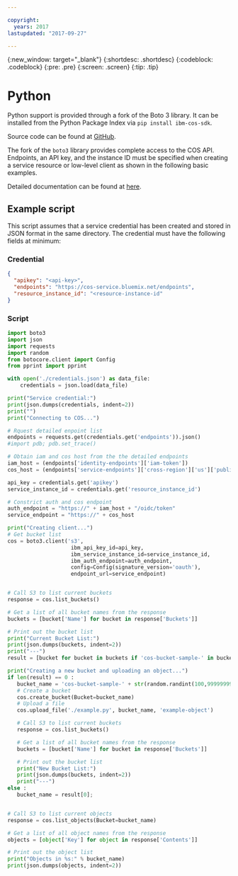 ```yaml
---

copyright:
  years: 2017
lastupdated: "2017-09-27"

---
```

{:new_window: target="_blank"}
{:shortdesc: .shortdesc}
{:codeblock: .codeblock}
{:pre: .pre}
{:screen: .screen}
{:tip: .tip}

# Python

Python support is provided through a fork of the Boto 3 library.  It can be installed from the Python Package Index via `pip install ibm-cos-sdk`.

Source code can be found at [GitHub](https://github.com/ibm/ibm-cos-sdk-python/).

The fork of the `boto3` library provides complete access to the COS API.  Endpoints, an API key, and the instance ID must be specified when creating a service resource or low-level client as shown in the following basic examples.

Detailed documentation can be found at [here](https://ibm.github.io/ibm-cos-sdk-python/).

## Example script

This script assumes that a service credential has been created and stored in JSON format in the same directory.  The credential must have the following fields at minimum:

### Credential
```json
{
  "apikey": "<api-key>",
  "endpoints": "https://cos-service.bluemix.net/endpoints",
  "resource_instance_id": "<resource-instance-id"
}
```

### Script
```python
import boto3
import json
import requests
import random
from botocore.client import Config
from pprint import pprint

with open('./credentials.json') as data_file:
    credentials = json.load(data_file)

print("Service credential:")
print(json.dumps(credentials, indent=2))
print("")
print("Connecting to COS...")

# Rquest detailed enpoint list
endpoints = requests.get(credentials.get('endpoints')).json()
#import pdb; pdb.set_trace()

# Obtain iam and cos host from the the detailed endpoints
iam_host = (endpoints['identity-endpoints']['iam-token'])
cos_host = (endpoints['service-endpoints']['cross-region']['us']['public']['us-geo'])

api_key = credentials.get('apikey')
service_instance_id = credentials.get('resource_instance_id')

# Constrict auth and cos endpoint
auth_endpoint = "https://" + iam_host + "/oidc/token"
service_endpoint = "https://" + cos_host

print("Creating client...")
# Get bucket list
cos = boto3.client('s3',
                    ibm_api_key_id=api_key,
                    ibm_service_instance_id=service_instance_id,
                    ibm_auth_endpoint=auth_endpoint,
                    config=Config(signature_version='oauth'),
                    endpoint_url=service_endpoint)


# Call S3 to list current buckets
response = cos.list_buckets()

# Get a list of all bucket names from the response
buckets = [bucket['Name'] for bucket in response['Buckets']]

# Print out the bucket list
print("Current Bucket List:")
print(json.dumps(buckets, indent=2))
print("---")
result = [bucket for bucket in buckets if 'cos-bucket-sample-' in bucket]

print("Creating a new bucket and uploading an object...")
if len(result) == 0 :
   bucket_name = 'cos-bucket-sample-' + str(random.randint(100,99999999));
   # Create a bucket
   cos.create_bucket(Bucket=bucket_name)
   # Upload a file
   cos.upload_file('./example.py', bucket_name, 'example-object')

   # Call S3 to list current buckets
   response = cos.list_buckets()

   # Get a list of all bucket names from the response
   buckets = [bucket['Name'] for bucket in response['Buckets']]

   # Print out the bucket list
   print("New Bucket List:")
   print(json.dumps(buckets, indent=2))
   print("---")
else :
   bucket_name = result[0];


# Call S3 to list current objects
response = cos.list_objects(Bucket=bucket_name)

# Get a list of all object names from the response
objects = [object['Key'] for object in response['Contents']]

# Print out the object list
print("Objects in %s:" % bucket_name)
print(json.dumps(objects, indent=2))
```
